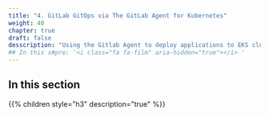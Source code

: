 ```yaml
---
title: "4. GitLab GitOps via The GitLab Agent for Kubernetes"
weight: 40
chapter: true
draft: false
desscription: "Using the Gitlab Agent to deploy applications to EKS clusters through a Pull Agent"
## In this s#pre: '<i class="fa fa-film" aria-hidden="true"></i> '
---
```


## In this section
{{% children style="h3" description="true" %}}